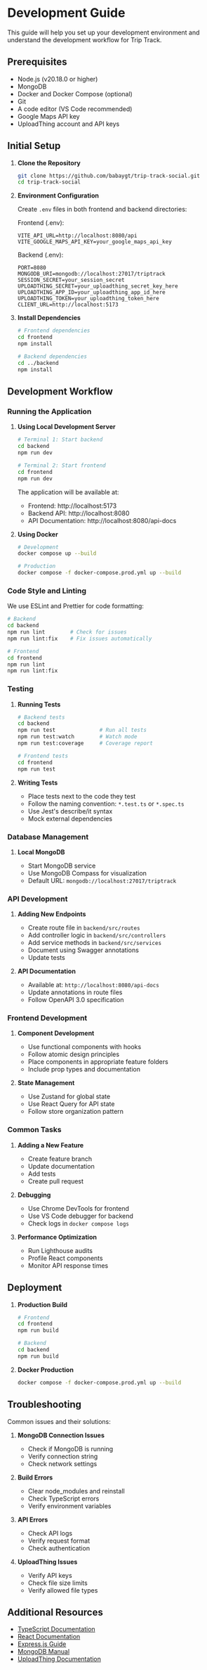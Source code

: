 # Development Guide

This guide will help you set up your development environment and understand the development workflow for Trip Track.

## Prerequisites

- Node.js (v20.18.0 or higher)
- MongoDB
- Docker and Docker Compose (optional)
- Git
- A code editor (VS Code recommended)
- Google Maps API key
- UploadThing account and API keys

## Initial Setup

1. **Clone the Repository**

   ```bash
   git clone https://github.com/babaygt/trip-track-social.git
   cd trip-track-social
   ```

2. **Environment Configuration**

   Create `.env` files in both frontend and backend directories:

   Frontend (.env):

   ```env
   VITE_API_URL=http://localhost:8080/api
   VITE_GOOGLE_MAPS_API_KEY=your_google_maps_api_key
   ```

   Backend (.env):

   ```env
   PORT=8080
   MONGODB_URI=mongodb://localhost:27017/triptrack
   SESSION_SECRET=your_session_secret
   UPLOADTHING_SECRET=your_uploadthing_secret_key_here
   UPLOADTHING_APP_ID=your_uploadthing_app_id_here
   UPLOADTHING_TOKEN=your_uploadthing_token_here
   CLIENT_URL=http://localhost:5173
   ```

3. **Install Dependencies**

   ```bash
   # Frontend dependencies
   cd frontend
   npm install

   # Backend dependencies
   cd ../backend
   npm install
   ```

## Development Workflow

### Running the Application

1. **Using Local Development Server**

   ```bash
   # Terminal 1: Start backend
   cd backend
   npm run dev

   # Terminal 2: Start frontend
   cd frontend
   npm run dev
   ```

   The application will be available at:

   - Frontend: http://localhost:5173
   - Backend API: http://localhost:8080
   - API Documentation: http://localhost:8080/api-docs

2. **Using Docker**

   ```bash
   # Development
   docker compose up --build

   # Production
   docker compose -f docker-compose.prod.yml up --build
   ```

### Code Style and Linting

We use ESLint and Prettier for code formatting:

```bash
# Backend
cd backend
npm run lint        # Check for issues
npm run lint:fix    # Fix issues automatically

# Frontend
cd frontend
npm run lint
npm run lint:fix
```

### Testing

1. **Running Tests**

   ```bash
   # Backend tests
   cd backend
   npm run test              # Run all tests
   npm run test:watch        # Watch mode
   npm run test:coverage     # Coverage report

   # Frontend tests
   cd frontend
   npm run test
   ```

2. **Writing Tests**
   - Place tests next to the code they test
   - Follow the naming convention: `*.test.ts` or `*.spec.ts`
   - Use Jest's describe/it syntax
   - Mock external dependencies

### Database Management

1. **Local MongoDB**

   - Start MongoDB service
   - Use MongoDB Compass for visualization
   - Default URL: `mongodb://localhost:27017/triptrack`

### API Development

1. **Adding New Endpoints**

   - Create route file in `backend/src/routes`
   - Add controller logic in `backend/src/controllers`
   - Add service methods in `backend/src/services`
   - Document using Swagger annotations
   - Update tests

2. **API Documentation**
   - Available at: `http://localhost:8080/api-docs`
   - Update annotations in route files
   - Follow OpenAPI 3.0 specification

### Frontend Development

1. **Component Development**

   - Use functional components with hooks
   - Follow atomic design principles
   - Place components in appropriate feature folders
   - Include prop types and documentation

2. **State Management**
   - Use Zustand for global state
   - Use React Query for API state
   - Follow store organization pattern

### Common Tasks

1. **Adding a New Feature**

   - Create feature branch
   - Update documentation
   - Add tests
   - Create pull request

2. **Debugging**

   - Use Chrome DevTools for frontend
   - Use VS Code debugger for backend
   - Check logs in `docker compose logs`

3. **Performance Optimization**
   - Run Lighthouse audits
   - Profile React components
   - Monitor API response times

## Deployment

1. **Production Build**

   ```bash
   # Frontend
   cd frontend
   npm run build

   # Backend
   cd backend
   npm run build
   ```

2. **Docker Production**
   ```bash
   docker compose -f docker-compose.prod.yml up --build
   ```

## Troubleshooting

Common issues and their solutions:

1. **MongoDB Connection Issues**

   - Check if MongoDB is running
   - Verify connection string
   - Check network settings

2. **Build Errors**

   - Clear node_modules and reinstall
   - Check TypeScript errors
   - Verify environment variables

3. **API Errors**

   - Check API logs
   - Verify request format
   - Check authentication

4. **UploadThing Issues**
   - Verify API keys
   - Check file size limits
   - Verify allowed file types

## Additional Resources

- [TypeScript Documentation](https://www.typescriptlang.org/docs/)
- [React Documentation](https://reactjs.org/docs/getting-started.html)
- [Express.js Guide](https://expressjs.com/en/guide/routing.html)
- [MongoDB Manual](https://docs.mongodb.com/manual/)
- [UploadThing Documentation](https://docs.uploadthing.com/)
